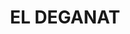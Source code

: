 ---
layout: test
title:  "EL DEGANAT"
collections: ["patrimoni-arquitectonic", "bcin-existents"]
coordinates:
  - group1:
        - [1.461971065960134, 42.357385734988249]
        - [1.461973058868394, 42.357297490135409]
        - [1.46181352818461, 42.357287839334667]
        - [1.46181203624208, 42.357210630754267]
        - [1.461815297631752, 42.35712305506901]
        - [1.461671391700167, 42.357118620557394]
        - [1.461651727035575, 42.35718678327634]
        - [1.461630591606456, 42.357269112258713]
        - [1.461594139166521, 42.357264450700598]
        - [1.461592009393267, 42.357282571860374]
        - [1.461589838914491, 42.357302361415606]
        - [1.461583366541579, 42.357302483170535]
        - [1.461573319447903, 42.357356701375529]
        - [1.46160102248283, 42.35735874210723]
        - [1.461637913278266, 42.357361002316701]
        - [1.461634724909388, 42.357376397240124]
        - [1.461712586999406, 42.357380107233233]
        - [1.461970829928955, 42.357395411883523]
        - [1.461971065960134, 42.357385734988249]
---